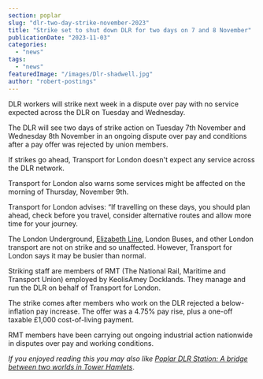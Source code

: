 ```yaml
---
section: poplar
slug: "dlr-two-day-strike-november-2023"
title: "Strike set to shut down DLR for two days on 7 and 8 November"
publicationDate: "2023-11-03"
categories: 
  - "news"
tags: 
  - "news"
featuredImage: "/images/Dlr-shadwell.jpg"
author: "robert-postings"
---
```


DLR workers will strike next week in a dispute over pay with no service expected across the DLR on Tuesday and Wednesday.

The DLR will see two days of strike action on Tuesday 7th November and Wednesday 8th November in an ongoing dispute over pay and conditions after a pay offer was rejected by union members. 

If strikes go ahead, Transport for London doesn't expect any service across the DLR network.

Transport for London also warns some services might be affected on the morning of Thursday, November 9th.

Transport for London advises: “If travelling on these days, you should plan ahead, check before you travel, consider alternative routes and allow more time for your journey.

The London Underground, [Elizabeth Line](https://whitechapellondon.co.uk/elizabeth-line-history/), London Buses, and other London transport are not on strike and so unaffected. However, Transport for London says it may be busier than normal. 

Striking staff are members of RMT (The National Rail, Maritime and Transport Union) employed by KeolisAmey Docklands. They manage and run the DLR on behalf of Transport for London. 

The strike comes after members who work on the DLR rejected a below-inflation pay increase. The offer was a 4.75% pay rise, plus a one-off taxable £1,000 cost-of-living payment. 

RMT members have been carrying out ongoing industrial action nationwide in disputes over pay and working conditions.

_If you enjoyed reading this you may also like_ _[Poplar DLR Station: A bridge between two worlds in Tower Hamlets](https://poplarlondon.co.uk/poplar-docklands-light-railway-dlr-station-a-bridge-between-two-worlds-photoessay/)_.
